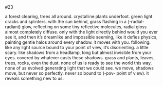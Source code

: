 #23

a forest clearing, trees all around. crystalline plants underfoot. green light cracks and splinters. with the sun behind, grass flashing in a (-radial- radiant) glow, reflecting on some tiny reflective molecules, radial gloss almost completely diffuse. only with the light directly behind would you ever see it, and then it’s dreamlike and impossible seeming, like it defies physics, painting gentle halos around every shadow. it moves with you. following. like any light source bound to your point of view, it’s disorienting. a little scary. like shadows from a headlamp, long but almost invisible from your eyes. covered by whatever casts these shadows. grass and plants, leaves, trees, rocks, even the dust. none of us is ready to see the world this way, none of us evolved generating light that we could see. we move, shadows move, but never so perfectly. never so bound to (-pov- point of view). it reveals something new to us.